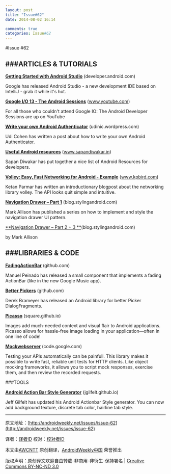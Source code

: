 ```yaml
---
layout: post
title: "Issue#62"
date: 2014-08-02 16:14

comments: true
categories: Issue#62
---
```


#Issue #62

###ARTICLES & TUTORIALS
---

[**Getting Started with Android Studio**](http://developer.android.com/intl/zh-cn/sdk/installing/studio.html) (developer.android.com)

Google has released Android Studio - a new development IDE based on IntelliJ - grab it while it's hot.

 
[**Google I/O 13 - The Android Sessions**](https://www.youtube.com/playlist?list=PLWz5rJ2EKKc9WGUwq2gQ-coU3fSyexgOx) (www.youtube.com) 

For all those who couldn't attend Google IO: The Android Developer Sessions are up on YouTube

[**Write your own Android Authenticator**](http://udinic.wordpress.com/2013/04/24/write-your-own-android-authenticator/) (udinic.wordpress.com) 

Udi Cohen has written a post about how to write your own Android Authenticator.

[**Useful Android resources**](http://www.sapandiwakar.in/useful-android-resources/) (www.sapandiwakar.in) 

Sapan Diwakar has put together a nice list of Android Resources for developers.

[**Volley: Easy, Fast Networking for Android - Example**](http://www.kpbird.com/2013/05/volley-easy-fast-networking-for-android.html) (www.kpbird.com) 

Ketan Parmar has written an introductionary blogpost about the networking library volley. The API looks quit simple and intuitive.

[**Navigation Drawer – Part 1**](http://blog.stylingandroid.com/archives/1793) (blog.stylingandroid.com) 

Mark Allison has published a series on how to implement and style the navigation drawer UI pattern.

[**Navigation Drawer – Part 2 + 3 **](http://blog.stylingandroid.com/archives/1814)(blog.stylingandroid.com) 

by Mark Allison

###LIBRARIES & CODE
---

[**FadingActionBar**](https://github.com/ManuelPeinado/FadingActionBar) (github.com) 

Manuel Peinado has released a small component that implements a fading ActionBar (like in the new Google Music app).

[**Better Pickers**](https://github.com/derekbrameyer/android-betterpickers) (github.com) 

Derek Brameyer has released an Android library for better Picker DialogFragments.

[**Picasso**](http://square.github.io/picasso/) (square.github.io) 

Images add much-needed context and visual flair to Android applications. Picasso allows for hassle-free image loading in your application—often in one line of code!

[**Mockwebserver**](https://code.google.com/p/mockwebserver/) (code.google.com) 

Testing your APIs automatically can be painfull. This library makes it possible to write fast, reliable unit tests for HTTP clients. Like object mocking frameworks, it allows you to script mock responses, exercise them, and then review the recorded requests.

###TOOLS

[**Android Action Bar Style Generator**](http://jgilfelt.github.io/android-actionbarstylegenerator/) (jgilfelt.github.io) 

Jeff Gilfelt has updated his Android Actionbar Style generator. You can now add background texture, discrete tab color, hairline tab style.

---


原文地址：[http://androidweekly.net/issues/issue-62](http://androidweekly.net/issues/issue-62)

译者：[译者ID](https://github.com/译者ID) 校对：[校对者ID](https://github.com/校对者ID)

本文由[AWCNTT](https://github.com/AWCNTT) 原创翻译，[AndroidWeekly中国](http://www.androidweekly.cn/) 荣誉推出

版权声明：原创译文欢迎自由转载-非商用-非衍生-保持署名 | [Creative Commons BY-NC-ND 3.0](http://creativecommons.org/licenses/by-nc-nd/3.0/deed.zh)